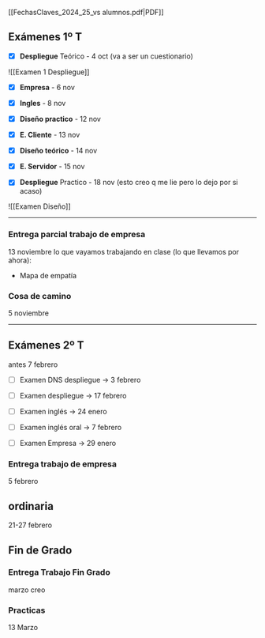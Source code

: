 [[FechasClaves_2024_25_vs alumnos.pdf|PDF]]

## Exámenes 1º T

- [x] **Despliegue** Teórico - 4 oct (va a ser un cuestionario)

![[Examen 1 Despliegue]]

- [x] **Empresa** - 6 nov
- [x] **Ingles** - 8 nov
- [x] **Diseño practico** - 12 nov
- [x] **E. Cliente** - 13 nov
- [x] **Diseño teórico** - 14 nov
- [x] **E. Servidor** - 15 nov

- [x] **Despliegue** Practico - 18 nov (esto creo q me lie pero lo dejo por si acaso)

![[Examen Diseño]]

---

### Entrega parcial trabajo de empresa
13 noviembre
lo que vayamos trabajando en clase (lo que llevamos por ahora):
- Mapa de empatía

### Cosa de camino
5 noviembre

---

## Exámenes 2º T
antes 7 febrero

- [ ] Examen DNS despliegue -> 3 febrero
- [ ] Examen despliegue -> 17 febrero

- [ ] Examen inglés -> 24 enero
- [ ] Examen inglés oral -> 7 febrero 

- [ ] Examen Empresa -> 29 enero


### Entrega trabajo de empresa
5 febrero

## ordinaria
21-27 febrero

## Fin de Grado
### Entrega Trabajo Fin Grado
marzo creo

### Practicas
13 Marzo
